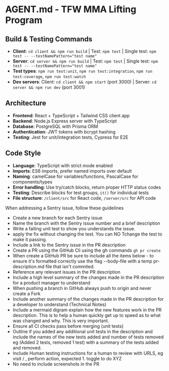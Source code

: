 # AGENT.md - TFW MMA Lifting Program

## Build & Testing Commands
- **Client**: `cd client && npm run build` | Test: `npm test` | Single test: `npm test -- --testNamePattern="test name"`
- **Server**: `cd server && npm run build` | Test: `npm test` | Single test: `npm test -- --testNamePattern="test name"`
- **Test types**: `npm run test:unit`, `npm run test:integration`, `npm run test:coverage`, `npm run test:watch`
- **Dev servers**: Client: `cd client && npm start` (port 3000) | Server: `cd server && npm run dev` (port 3001)

## Architecture
- **Frontend**: React + TypeScript + Tailwind CSS client app
- **Backend**: Node.js Express server with TypeScript
- **Database**: PostgreSQL with Prisma ORM
- **Authentication**: JWT tokens with bcrypt hashing
- **Testing**: Jest for unit/integration tests, Cypress for E2E

## Code Style
- **Language**: TypeScript with strict mode enabled
- **Imports**: ES6 imports, prefer named imports over default
- **Naming**: camelCase for variables/functions, PascalCase for components/types
- **Error handling**: Use try/catch blocks, return proper HTTP status codes
- **Testing**: Describe blocks for test groups, `it()` for individual tests
- **File structure**: `/client/src` for React code, `/server/src` for API code

When addressing a Sentry issue, follow these guidelines

- Create a new branch for each Sentry issue
- Name the branch with the Sentry issue number and a brief description
- Write a failing unit test to show you understands the issue.
- apply the fix without changing the test. You can NO Tchange the test to make it passing. 
- Include a link to the Sentry issue in the PR description
- Create a PR using the GitHub Cli using the gh commands `gh pr create` 
- When create a GitHub PR be sure to include all the items below - to ensure it's formatted correctly use the flag --body-file with a temp pr-description.md file that isn't commited.
- Reference any relevant issues in the PR description 
- Include a high level summary of the changes made in the PR description for a product manager to understand
- When pushing a branch in GitHub always push to origin and never create a Fork
- Include another summary of the changes made in the PR description for a developer to understand (Technical Notes)
- Include a mermaid digram explain how the new features work in the PR description. This is to help a human quickly get up to speed as to what was changed and why. This is very important.
- Ensure all CI checks pass before merging (unit tests)
- Outline if you added any additional unit tests in the description and include the names of the new tests added and number of tests removed eg (Added 2 tests, removed 1 test) with a summary of the tests added and removed.
- Include Human testing instructions for a human to review with URLS, eg visit / , perform action, expected 1. toggle to do XYZ
- No need to include screenshots in the PR